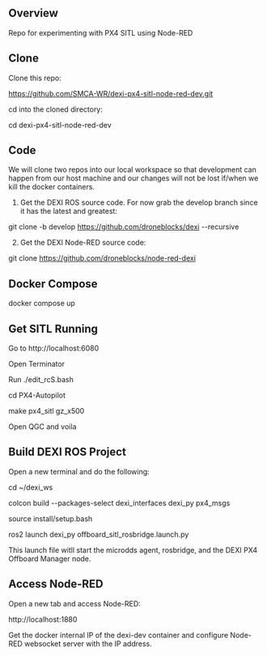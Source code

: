 ## Overview
Repo for experimenting with PX4 SITL using Node-RED

## Clone
Clone this repo:

https://github.com/SMCA-WR/dexi-px4-sitl-node-red-dev.git

cd into the cloned directory:

cd dexi-px4-sitl-node-red-dev

## Code

We will clone two repos into our local workspace so that development can happen from our host machine and our changes will not be lost if/when we kill the docker containers.

1. Get the DEXI ROS source code. For now grab the develop branch since it has the latest and greatest:

git clone -b develop https://github.com/droneblocks/dexi --recursive

2. Get the DEXI Node-RED source code:

git clone https://github.com/droneblocks/node-red-dexi

## Docker Compose

docker compose up

## Get SITL Running

Go to http://localhost:6080

Open Terminator

Run ./edit_rcS.bash

cd PX4-Autopilot

make px4_sitl gz_x500

Open QGC and voila

## Build DEXI ROS Project

Open a new terminal and do the following:

cd ~/dexi_ws

colcon build --packages-select dexi_interfaces dexi_py px4_msgs

source install/setup.bash

ros2 launch dexi_py offboard_sitl_rosbridge.launch.py

This launch file witll start the microdds agent, rosbridge, and the DEXI PX4 Offboard Manager node.

## Access Node-RED

Open a new tab and access Node-RED:

http://localhost:1880

Get the docker internal IP of the dexi-dev container and configure Node-RED websocket server with the IP address.
